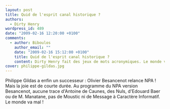 ```yaml
---
layout: post
title: Quid de l'esprit canal historique ?
authors:
  - Dirty Henry
wordpress_id: 489
date: "2009-02-16 12:20:00 +0100"
comments:
  - author: Biboulos
    author_email: ""
    date: "2009-02-16 15:12:00 +0100"
    title: Quid de l'esprit canal historique ?
    content: Dirty Henry fait des jeux de mots acronymiques. Le monde va mal !
cover: philippe-gildas.jpg
---
```


Philippe Gildas a enfin un successeur : Olivier Besancenot relance NPA ! Mais la
joie est de courte durée. Au programme du NPA version Besancenot, aucune trace
d'Antoine de Caunes, des Nuls, d'Edouard Baer ou de M. Manatane, pas de Moustic
ni de Message à Caractère Informatif. Le monde va mal !
